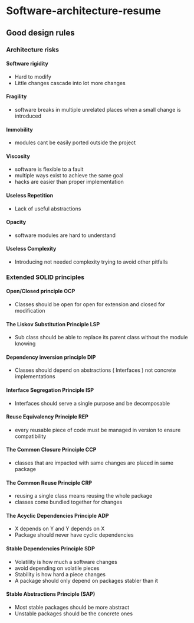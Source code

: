 # Software-architecture-resume

## Good design rules

### Architecture risks

#### Software rigidity

- Hard to modify
- Little changes cascade into lot more changes

#### Fragility

- software breaks in multiple unrelated places when a small change is introduced

#### Immobility

- modules cant be easily ported outside the project

#### Viscosity

- software is flexible to a fault
- multiple ways exist to achieve the same goal
- hacks are easier than proper implementation

#### Useless Repetition

- Lack of useful abstractions

#### Opacity

- software modules are hard to understand

#### Useless Complexity

- Introducing not needed complexity trying to avoid other pitfalls

### Extended SOLID principles

#### Open/Closed principle OCP

- Classes should be open for open for extension and closed for modification

#### The Liskov Substitution Principle LSP

- Sub class should be able to replace its parent class without the module knowing

#### Dependency inversion principle DIP

- Classes should depend on abstractions ( Interfaces ) not concrete implementations

#### Interface Segregation Principle ISP

- Interfaces should serve a single purpose and be decomposable

#### Reuse Equivalency Principle REP

- every reusable piece of code must be managed in version to ensure compatibility

#### The Common Closure Principle CCP

- classes that are impacted with same changes are placed in same package

#### The Common Reuse Principle CRP

- reusing a single class means reusing the whole package
- classes come bundled together for changes

#### The Acyclic Dependencies Principle ADP

- X depends on Y and Y depends on X
- Package should never have cyclic dependencies

#### Stable Dependencies Principle SDP

- Volatility is how much a software changes
- avoid depending on volatile pieces
- Stability is how hard a piece changes
- A package should only depend on packages stabler than it

#### Stable Abstractions Principle (SAP)

- Most stable packages should be more abstract
- Unstable packages should be the concrete ones
